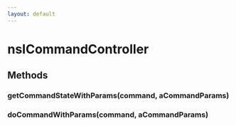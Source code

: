 ```yaml
---
layout: default
---
```


# nsICommandController #

## Methods ##

### getCommandStateWithParams(command, aCommandParams) ###

### doCommandWithParams(command, aCommandParams) ###
